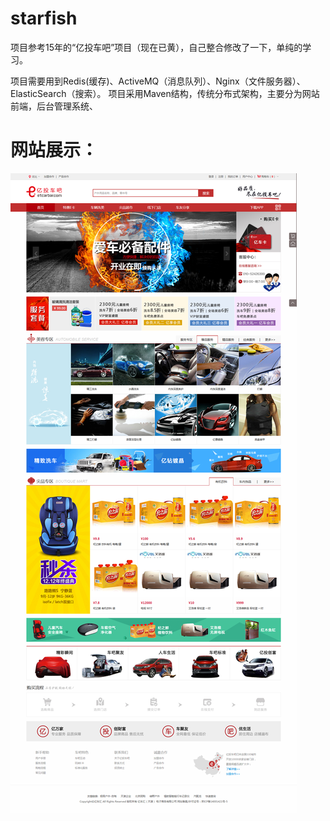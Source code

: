# starfish

项目参考15年的“亿投车吧”项目（现在已黄），自己整合修改了一下，单纯的学习。


项目需要用到Redis(缓存)、ActiveMQ（消息队列）、Nginx（文件服务器）、ElasticSearch（搜索）。
项目采用Maven结构，传统分布式架构，主要分为网站前端，后台管理系统、

# 网站展示：

![image](https://github.com/Jstarfish/starfish/raw/master/readmeSource/index.png )

 

